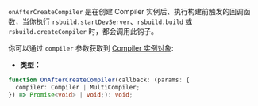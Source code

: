 `onAfterCreateCompiler` 是在创建 Compiler 实例后、执行构建前触发的回调函数，当你执行 `rsbuild.startDevServer`、`rsbuild.build` 或 `rsbuild.createCompiler` 时，都会调用此钩子。

你可以通过 `compiler` 参数获取到 [Compiler 实例对象](https://webpack.js.org/api/node/#compiler-instance):

- **类型：**

```ts
function OnAfterCreateCompiler(callback: (params: {
  compiler: Compiler | MultiCompiler;
}) => Promise<void> | void;): void;
```
